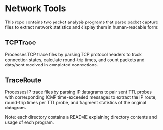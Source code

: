 # Network Tools

This repo contains two packet analysis programs that parse packet capture files to extract network statistics and display them in human-readable form:

## TCPTrace 

Processes TCP trace files by parsing TCP protocol headers to track connection states, calculate round-trip times, and count packets and data/sent received in completed connections.

## TraceRoute

Processes IP trace files by parsing IP datagrams to pair sent TTL probes with corresponding ICMP time-exceeded messages to extract the IP route, round-trip times per TTL probe, and fragment statistics of the original datagram. 

Note: each directory contains a README explaining directory contents and usage of each program. 
